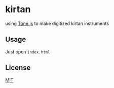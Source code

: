 # kirtan
using [Tone.js](https://github.com/Tonejs/Tone.js/) to make digitized kirtan instruments

## Usage
Just open `index.html`

## License
[MIT](https://choosealicense.com/licenses/mit/)
